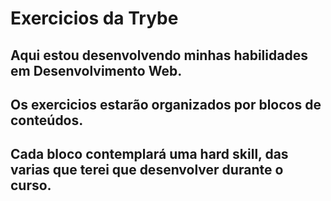 # Exercicios da Trybe
## Aqui estou desenvolvendo minhas habilidades em Desenvolvimento Web.
## Os exercicios estarão organizados por blocos de conteúdos.
## Cada bloco contemplará uma hard skill, das varias que terei que desenvolver durante o curso.
